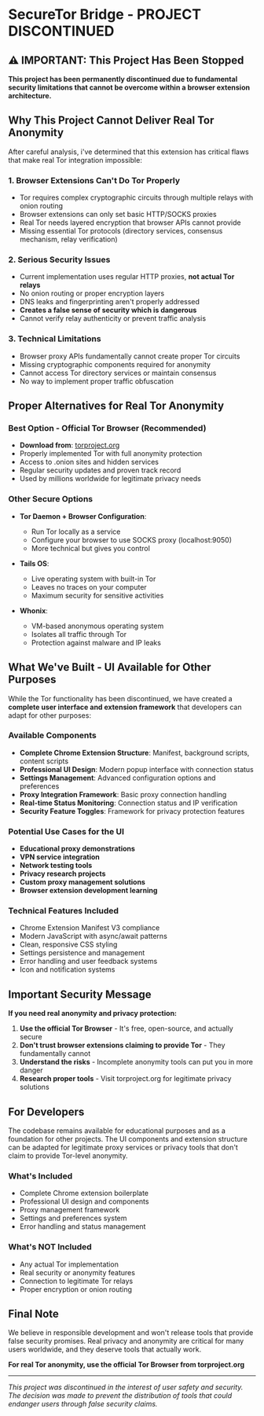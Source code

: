 # SecureTor Bridge - PROJECT DISCONTINUED

## ⚠️ IMPORTANT: This Project Has Been Stopped

**This project has been permanently discontinued due to fundamental security limitations that cannot be overcome within a browser extension architecture.**

## Why This Project Cannot Deliver Real Tor Anonymity

After careful analysis, i've determined that this extension has critical flaws that make real Tor integration impossible:

### 1. **Browser Extensions Can't Do Tor Properly**
- Tor requires complex cryptographic circuits through multiple relays with onion routing
- Browser extensions can only set basic HTTP/SOCKS proxies
- Real Tor needs layered encryption that browser APIs cannot provide
- Missing essential Tor protocols (directory services, consensus mechanism, relay verification)

### 2. **Serious Security Issues**
- Current implementation uses regular HTTP proxies, **not actual Tor relays**
- No onion routing or proper encryption layers
- DNS leaks and fingerprinting aren't properly addressed
- **Creates a false sense of security which is dangerous**
- Cannot verify relay authenticity or prevent traffic analysis

### 3. **Technical Limitations**
- Browser proxy APIs fundamentally cannot create proper Tor circuits
- Missing cryptographic components required for anonymity
- Cannot access Tor directory services or maintain consensus
- No way to implement proper traffic obfuscation

## Proper Alternatives for Real Tor Anonymity

### **Best Option - Official Tor Browser** (Recommended)
- **Download from**: [torproject.org](https://www.torproject.org/)
- Properly implemented Tor with full anonymity protection
- Access to .onion sites and hidden services
- Regular security updates and proven track record
- Used by millions worldwide for legitimate privacy needs

### **Other Secure Options**
- **Tor Daemon + Browser Configuration**: 
  - Run Tor locally as a service
  - Configure your browser to use SOCKS proxy (localhost:9050)
  - More technical but gives you control
  
- **Tails OS**: 
  - Live operating system with built-in Tor
  - Leaves no traces on your computer
  - Maximum security for sensitive activities
  
- **Whonix**: 
  - VM-based anonymous operating system
  - Isolates all traffic through Tor
  - Protection against malware and IP leaks

## What We've Built - UI Available for Other Purposes

While the Tor functionality has been discontinued, we have created a **complete user interface and extension framework** that developers can adapt for other purposes:

### Available Components
- **Complete Chrome Extension Structure**: Manifest, background scripts, content scripts
- **Professional UI Design**: Modern popup interface with connection status
- **Settings Management**: Advanced configuration options and preferences
- **Proxy Integration Framework**: Basic proxy connection handling
- **Real-time Status Monitoring**: Connection status and IP verification
- **Security Feature Toggles**: Framework for privacy protection features

### Potential Use Cases for the UI
- **Educational proxy demonstrations**
- **VPN service integration**
- **Network testing tools**
- **Privacy research projects**
- **Custom proxy management solutions**
- **Browser extension development learning**

### Technical Features Included
- Chrome Extension Manifest V3 compliance
- Modern JavaScript with async/await patterns
- Clean, responsive CSS styling
- Settings persistence and management
- Error handling and user feedback systems
- Icon and notification systems

## Important Security Message

**If you need real anonymity and privacy protection:**

1. **Use the official Tor Browser** - It's free, open-source, and actually secure
2. **Don't trust browser extensions claiming to provide Tor** - They fundamentally cannot
3. **Understand the risks** - Incomplete anonymity tools can put you in more danger
4. **Research proper tools** - Visit torproject.org for legitimate privacy solutions

## For Developers

The codebase remains available for educational purposes and as a foundation for other projects. The UI components and extension structure can be adapted for legitimate proxy services or privacy tools that don't claim to provide Tor-level anonymity.

### What's Included
- Complete Chrome extension boilerplate
- Professional UI design and components
- Proxy management framework
- Settings and preferences system
- Error handling and status management

### What's NOT Included
- Any actual Tor implementation
- Real security or anonymity features
- Connection to legitimate Tor relays
- Proper encryption or onion routing

## Final Note

We believe in responsible development and won't release tools that provide false security promises. Real privacy and anonymity are critical for many users worldwide, and they deserve tools that actually work.

**For real Tor anonymity, use the official Tor Browser from torproject.org**

---

*This project was discontinued in the interest of user safety and security. The decision was made to prevent the distribution of tools that could endanger users through false security claims.*
